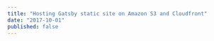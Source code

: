 ```yaml
---
title: "Hosting Gatsby static site on Amazon S3 and Cloudfront"
date: "2017-10-01"
published: false
---
```

